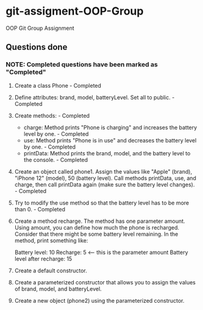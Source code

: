 # git-assigment-OOP-Group
OOP Git Group Assignment

## Questions done

### NOTE: Completed questions have been marked as "Completed"

1. Create a class Phone - Completed

2. Define attributes: brand, model, batteryLevel. Set all to public. - Completed

3. Create methods: - Completed

   - charge: Method prints "Phone is charging" and increases the battery level by one. - Completed
   - use: Method prints "Phone is in use" and decreases the battery level by one. - Completed
   - printData: Method prints the brand, model, and the battery level to the console. - Completed

4. Create an object called phone1. Assign the values like "Apple" (brand), "iPhone 12" (model), 50 (battery level). Call methods printData, use, and charge, then call printData again (make sure the battery level changes). - Completed

5. Try to modify the use method so that the battery level has to be more than 0.  - Completed

6. Create a method recharge. The method has one parameter amount. Using amount, you can define how much the phone is recharged. Consider that there might be some battery level remaining. In the method, print something like:

   Battery level: 10
   Recharge: 5 <-- this is the parameter amount
   Battery level after recharge: 15

7. Create a default constructor.

8. Create a parameterized constructor that allows you to assign the values of brand, model, and batteryLevel.

9. Create a new object (phone2) using the parameterized constructor.


